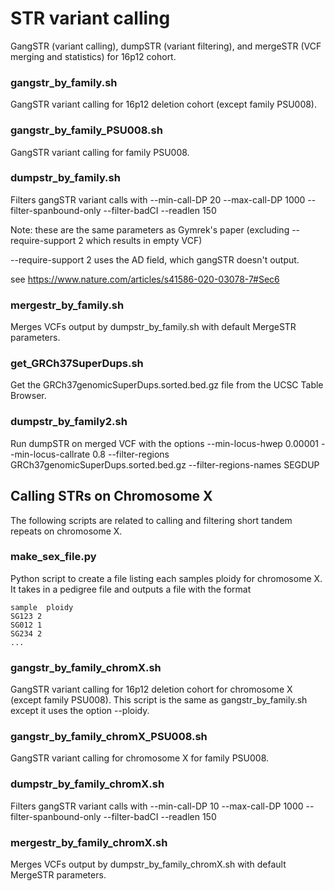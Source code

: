 # STR variant calling
GangSTR (variant calling), dumpSTR (variant filtering), and mergeSTR (VCF merging and statistics) for 16p12 cohort.

### gangstr_by_family.sh

GangSTR variant calling for 16p12 deletion cohort (except family PSU008).

### gangstr_by_family_PSU008.sh

GangSTR variant calling for family PSU008.

### dumpstr_by_family.sh

Filters gangSTR variant calls with --min-call-DP 20	--max-call-DP 1000	--filter-spanbound-only	--filter-badCI	--readlen 150

Note: these are the same parameters as Gymrek's paper (excluding --require-support 2 which results in empty VCF)

--require-support 2 uses the AD field, which gangSTR doesn't output.

see https://www.nature.com/articles/s41586-020-03078-7#Sec6

### mergestr_by_family.sh

Merges VCFs output by dumpstr_by_family.sh with default MergeSTR parameters.

### get_GRCh37SuperDups.sh

Get the GRCh37genomicSuperDups.sorted.bed.gz file from the UCSC Table Browser.

### dumpstr_by_family2.sh

Run dumpSTR on merged VCF with the options --min-locus-hwep 0.00001 --min-locus-callrate 0.8 --filter-regions GRCh37genomicSuperDups.sorted.bed.gz	--filter-regions-names SEGDUP

## Calling STRs on Chromosome X

The following scripts are related to calling and filtering short tandem repeats on chromosome X.

### make_sex_file.py

Python script to create a file listing each samples ploidy for chromosome X. It takes in a pedigree file and outputs a file with the format

```
sample  ploidy
SG123 2
SG012 1
SG234 2
...
```

### gangstr_by_family_chromX.sh

GangSTR variant calling for 16p12 deletion cohort for chromosome X (except family PSU008). This script is the same as gangstr_by_family.sh except it uses the option --ploidy.

### gangstr_by_family_chromX_PSU008.sh

GangSTR variant calling for chromosome X for family PSU008.

### dumpstr_by_family_chromX.sh

Filters gangSTR variant calls with --min-call-DP 10	--max-call-DP 1000	--filter-spanbound-only	--filter-badCI	--readlen 150

### mergestr_by_family_chromX.sh

Merges VCFs output by dumpstr_by_family_chromX.sh with default MergeSTR parameters.

